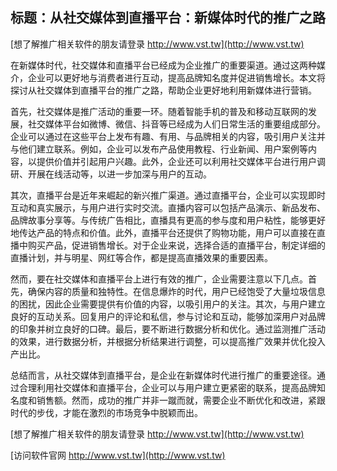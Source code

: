 ## **标题：从社交媒体到直播平台：新媒体时代的推广之路**

[想了解推广相关软件的朋友请登录 http://www.vst.tw](http://www.vst.tw)

在新媒体时代，社交媒体和直播平台已经成为企业推广的重要渠道。通过这两种媒介，企业可以更好地与消费者进行互动，提高品牌知名度并促进销售增长。本文将探讨从社交媒体到直播平台的推广之路，帮助企业更好地利用新媒体进行营销。

首先，社交媒体是推广活动的重要一环。随着智能手机的普及和移动互联网的发展，社交媒体平台如微博、微信、抖音等已经成为人们日常生活的重要组成部分。企业可以通过在这些平台上发布有趣、有用、与品牌相关的内容，吸引用户关注并与他们建立联系。例如，企业可以发布产品使用教程、行业新闻、用户案例等内容，以提供价值并引起用户兴趣。此外，企业还可以利用社交媒体平台进行用户调研、开展在线活动等，以进一步加深与用户的互动。

其次，直播平台是近年来崛起的新兴推广渠道。通过直播平台，企业可以实现即时互动和真实展示，与用户进行实时交流。直播内容可以包括产品演示、新品发布、品牌故事分享等。与传统广告相比，直播具有更高的参与度和用户粘性，能够更好地传达产品的特点和价值。此外，直播平台还提供了购物功能，用户可以直接在直播中购买产品，促进销售增长。对于企业来说，选择合适的直播平台，制定详细的直播计划，并与明星、网红等合作，都是提高直播效果的重要因素。

然而，要在社交媒体和直播平台上进行有效的推广，企业需要注意以下几点。首先，确保内容的质量和独特性。在信息爆炸的时代，用户已经饱受了大量垃圾信息的困扰，因此企业需要提供有价值的内容，以吸引用户的关注。其次，与用户建立良好的互动关系。回复用户的评论和私信，参与讨论和互动，能够加深用户对品牌的印象并树立良好的口碑。最后，要不断进行数据分析和优化。通过监测推广活动的效果，进行数据分析，并根据分析结果进行调整，可以提高推广效果并优化投入产出比。

总结而言，从社交媒体到直播平台，是企业在新媒体时代进行推广的重要途径。通过合理利用社交媒体和直播平台，企业可以与用户建立更紧密的联系，提高品牌知名度和销售额。然而，成功的推广并非一蹴而就，需要企业不断优化和改进，紧跟时代的步伐，才能在激烈的市场竞争中脱颖而出。

[想了解推广相关软件的朋友请登录 http://www.vst.tw](http://www.vst.tw)


[访问软件官网 http://www.vst.tw](http://www.vst.tw)
